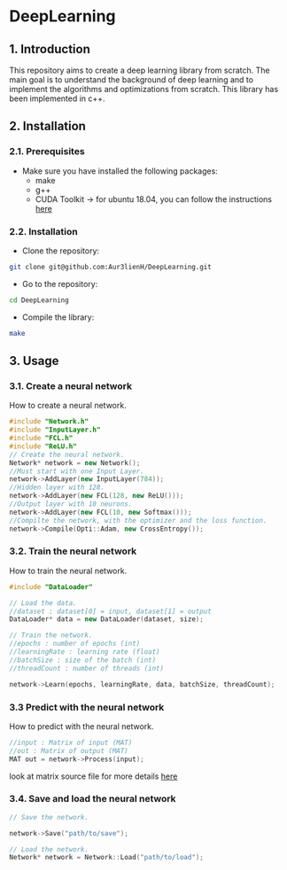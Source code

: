 # DeepLearning

## 1. Introduction

This repository aims to create a deep learning library from scratch. The main goal is to understand the background of deep learning and to implement the algorithms and optimizations from scratch. This library has been implemented in c++.

## 2. Installation

### 2.1. Prerequisites

- Make sure you have installed the following packages:
  - make
  - g++
  - CUDA Toolkit -> for ubuntu 18.04, you can follow the instructions [here](https://developer.nvidia.com/cuda-downloads?target_os=Linux&target_arch=x86_64&target_distro=Ubuntu&target_version=1804&target_type=deblocal)


### 2.2. Installation

- Clone the repository:
```bash
git clone git@github.com:Aur3lienH/DeepLearning.git
```

- Go to the repository:
```bash
cd DeepLearning
```

- Compile the library:
```bash
make
```


## 3. Usage

### 3.1. Create a neural network

How to create a neural network.

```c++
#include "Network.h"
#include "InputLayer.h"
#include "FCL.h"
#include "ReLU.h"
// Create the neural network.
Network* network = new Network();
//Must start with one Input Layer.
network->AddLayer(new InputLayer(784));
//Hidden layer with 128.
network->AddLayer(new FCL(128, new ReLU()));
//Output layer with 10 neurons.
network->AddLayer(new FCL(10, new Softmax()));
//Compilte the network, with the optimizer and the loss function.
network->Compile(Opti::Adam, new CrossEntropy());
```

### 3.2. Train the neural network

How to train the neural network.

```c++
#include "DataLoader"

// Load the data.
//dataset : dataset[0] = input, dataset[1] = output
DataLoader* data = new DataLoader(dataset, size);

// Train the network.
//epochs : number of epochs (int)
//learningRate : learning rate (float)
//batchSize : size of the batch (int)
//threadCount : number of threads (int)

network->Learn(epochs, learningRate, data, batchSize, threadCount);

```

### 3.3 Predict with the neural network

How to predict with the neural network.

```c++
//input : Matrix of input (MAT)
//out : Matrix of output (MAT)
MAT out = network->Process(input);
```

look at matrix source file for more details [here](./include/matrix/Matrix.cuh) 


### 3.4. Save and load the neural network


```c++
// Save the network.

network->Save("path/to/save");

// Load the network.
Network* network = Network::Load("path/to/load");

```